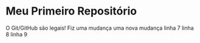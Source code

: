 Meu Primeiro Repositório 
======================== 

O Git/GitHub são legais!
Fiz uma mudança
uma nova mudança
linha 7
linha 8
linha 9